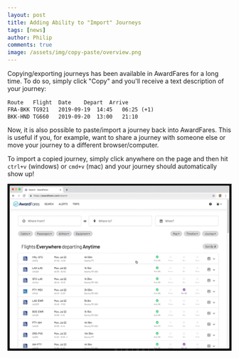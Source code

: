 ```yaml
---
layout: post
title: Adding Ability to "Import" Journeys
tags: [news]
author: Philip
comments: true
image: /assets/img/copy-paste/overview.png
---
```


Copying/exporting journeys has been available in AwardFares for a long time. To do so, simply click "Copy" and you'll receive a text description of your journey:

```
Route	Flight	Date	Depart	Arrive
FRA-BKK	TG921	2019-09-19	14:45	06:25 (+1)
BKK-HND	TG660	2019-09-20	13:00	21:10 
```

Now, it is also possible to paste/import a journey back into AwardFares. This is useful if you, for example, want to share a journey with someone else or move your journey to a different browser/computer.

To import a copied journey, simply click anywhere on the page and then hit `ctrl+v` (windows) or `cmd+v` (mac) and your journey should automatically show up!

<img src="/assets/img/copy-paste/demo.gif" />
